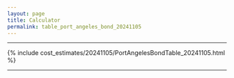 ```yaml
---
layout: page
title: Calculator
permalink: table_port_angeles_bond_20241105
---
```


___

{% include cost_estimates/20241105/PortAngelesBondTable_20241105.html %}

___

